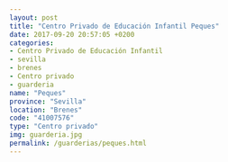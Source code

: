 ```yaml
---
layout: post
title: "Centro Privado de Educación Infantil Peques"
date: 2017-09-20 20:57:05 +0200
categories:
- Centro Privado de Educación Infantil
- sevilla
- brenes
- Centro privado
- guarderia
name: "Peques"
province: "Sevilla"
location: "Brenes"
code: "41007576"
type: "Centro privado"
img: guarderia.jpg
permalink: /guarderias/peques.html
---
```

